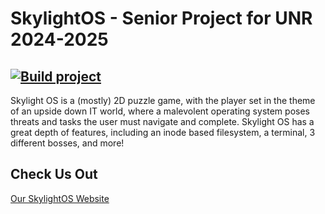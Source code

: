 # SkylightOS - Senior Project for UNR 2024-2025
[![Build project](https://github.com/Ap0ll02/WindowsProject/actions/workflows/build.yml/badge.svg)](https://github.com/Ap0ll02/WindowsProject/actions/workflows/build.yml)
--- 
Skylight OS is a (mostly) 2D puzzle game, with the player set in the theme of an upside down IT world, where a malevolent operating system poses threats and tasks the user must navigate and complete. Skylight OS has a great depth of features, including an inode based filesystem, a terminal, 3 different bosses, and more!

## Check Us Out
[Our SkylightOS Website](https://skylightos.itch.io/skylight-os)
